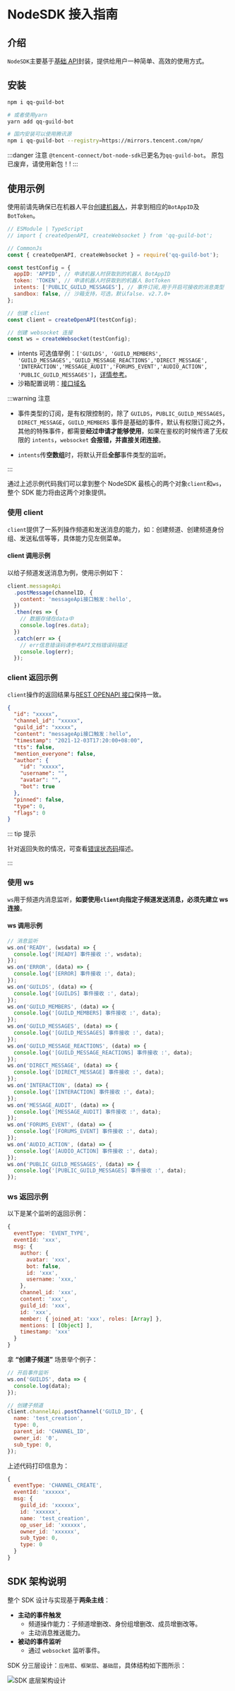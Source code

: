 # NodeSDK 接入指南

## 介绍

`NodeSDK`主要基于[基础 API](../api/README.md)封装，提供给用户一种简单、高效的使用方式。

## 安装 <NpmBadge packageName="qq-guild-bot" />

```sh
npm i qq-guild-bot

# 或者使用yarn
yarn add qq-guild-bot

# 国内安装可以使用腾讯源
npm i qq-guild-bot --registry=https://mirrors.tencent.com/npm/
```

:::danger 注意
`@tencent-connect/bot-node-sdk`已更名为`qq-guild-bot`。 原包已废弃，请使用新包！!
:::

## 使用示例

使用前请先确保已在机器人平台[创建机器人](https://bot.q.qq.com/wiki/#_4-%E5%88%9B%E5%BB%BA%E6%9C%BA%E5%99%A8%E4%BA%BA)，并拿到相应的`BotAppID`及`BotToken`。

```js
// ESModule | TypeScript
// import { createOpenAPI, createWebsocket } from 'qq-guild-bot';

// CommonJs
const { createOpenAPI, createWebsocket } = require('qq-guild-bot');

const testConfig = {
  appID: 'APPID', // 申请机器人时获取到的机器人 BotAppID
  token: 'TOKEN', // 申请机器人时获取到的机器人 BotToken
  intents: ['PUBLIC_GUILD_MESSAGES'], // 事件订阅,用于开启可接收的消息类型
  sandbox: false, // 沙箱支持，可选，默认false. v2.7.0+
};

// 创建 client
const client = createOpenAPI(testConfig);

// 创建 websocket 连接
const ws = createWebsocket(testConfig);
```

- intents 可选值举例：`['GUILDS', 'GUILD_MEMBERS', 'GUILD_MESSAGES','GUILD_MESSAGE_REACTIONS','DIRECT_MESSAGE', 'INTERACTION','MESSAGE_AUDIT','FORUMS_EVENT','AUDIO_ACTION', 'PUBLIC_GUILD_MESSAGES']`，[详情参考](https://bot.q.qq.com/wiki/develop/api/gateway/intents.html)。
- 沙箱配置说明：[接口域名](../api/#接口域名)

:::warning 注意

- 事件类型的订阅，是有权限控制的，除了 `GUILDS`，`PUBLIC_GUILD_MESSAGES`，`DIRECT_MESSAGE`，`GUILD_MEMBERS` 事件是基础的事件，默认有权限订阅之外，其他的特殊事件，都需要**经过申请才能够使用**，如果在鉴权的时候传递了无权限的 `intents`，`websocket` **会报错，并直接关闭连接**。

- `intents`传**空数组**时，将默认开启**全部**事件类型的监听。

:::

通过上述示例代码我们可以拿到整个 NodeSDK 最核心的两个对象`client`和`ws`，整个 SDK 能力将由这两个对象提供。

### 使用 client

`client`提供了一系列操作频道和发送消息的能力，如：创建频道、创建频道身份组、发送私信等等，具体能力见左侧菜单。

#### client 调用示例

以给子频道发送消息为例，使用示例如下：

```js
client.messageApi
  .postMessage(channelID, {
    content: 'messageApi接口触发：hello',
  })
  .then(res => {
    // 数据存储在data中
    console.log(res.data);
  })
  .catch(err => {
    // err信息错误码请参考API文档错误码描述
    console.log(err);
  });
```

### client 返回示例

`client`操作的返回结果与[REST OPENAPI 接口](https://bot.q.qq.com/wiki/develop/api/#%E6%8E%A5%E5%8F%A3%E8%AF%B4%E6%98%8E)保持一致。

```json
{
  "id": "xxxxx",
  "channel_id": "xxxxx",
  "guild_id": "xxxxx",
  "content": "messageApi接口触发：hello",
  "timestamp": "2021-12-03T17:20:00+08:00",
  "tts": false,
  "mention_everyone": false,
  "author": {
    "id": "xxxxx",
    "username": "",
    "avatar": "",
    "bot": true
  },
  "pinned": false,
  "type": 0,
  "flags": 0
}
```

::: tip 提示

针对返回失败的情况，可查看[错误状态码](../api/openapi/error/error.md#错误处理)描述。

:::

### 使用 ws

`ws`用于频道内消息监听，**如要使用`client`向指定子频道发送消息，必须先建立 ws 连接**。

#### ws 调用示例

```js
// 消息监听
ws.on('READY', (wsdata) => {
  console.log('[READY] 事件接收 :', wsdata);
});
ws.on('ERROR', (data) => {
  console.log('[ERROR] 事件接收 :', data);
});
ws.on('GUILDS', (data) => {
  console.log('[GUILDS] 事件接收 :', data);
});
ws.on('GUILD_MEMBERS', (data) => {
  console.log('[GUILD_MEMBERS] 事件接收 :', data);
});
ws.on('GUILD_MESSAGES', (data) => {
  console.log('[GUILD_MESSAGES] 事件接收 :', data);
});
ws.on('GUILD_MESSAGE_REACTIONS', (data) => {
  console.log('[GUILD_MESSAGE_REACTIONS] 事件接收 :', data);
});
ws.on('DIRECT_MESSAGE', (data) => {
  console.log('[DIRECT_MESSAGE] 事件接收 :', data);
});
ws.on('INTERACTION', (data) => {
  console.log('[INTERACTION] 事件接收 :', data);
});
ws.on('MESSAGE_AUDIT', (data) => {
  console.log('[MESSAGE_AUDIT] 事件接收 :', data);
});
ws.on('FORUMS_EVENT', (data) => {
  console.log('[FORUMS_EVENT] 事件接收 :', data);
});
ws.on('AUDIO_ACTION', (data) => {
  console.log('[AUDIO_ACTION] 事件接收 :', data);
});
ws.on('PUBLIC_GUILD_MESSAGES', (data) => {
  console.log('[PUBLIC_GUILD_MESSAGES] 事件接收 :', data);
});
```

### ws 返回示例

以下是某个监听的返回示例：

```js
{
  eventType: 'EVENT_TYPE',
  eventId: 'xxx',
  msg: {
    author: {
      avatar: 'xxx',
      bot: false,
      id: 'xxx',
      username: 'xxx,'
    },
    channel_id: 'xxx',
    content: 'xxx',
    guild_id: 'xxx',
    id: 'xxx',
    member: { joined_at: 'xxx', roles: [Array] },
    mentions: [ [Object] ],
    timestamp: 'xxx'
  }
}
```

拿 **“创建子频道”** 场景举个例子：

```js
// 开启事件监听
ws.on('GUILDS', data => {
  console.log(data);
});

// 创建子频道
client.channelApi.postChannel('GUILD_ID', {
  name: 'test_creation',
  type: 0,
  parent_id: 'CHANNEL_ID',
  owner_id: '0',
  sub_type: 0,
});
```

上述代码打印信息为：

```js
{
  eventType: 'CHANNEL_CREATE',
  eventId: 'xxxxxx',
  msg: {
    guild_id: 'xxxxxx',
    id: 'xxxxxx',
    name: 'test_creation',
    op_user_id: 'xxxxxx',
    owner_id: 'xxxxxx',
    sub_type: 0,
    type: 0
  }
}
```

## SDK 架构说明

整个 SDK 设计与实现基于**两条主线**：

- **主动的事件触发**
  - 频道操作能力：子频道增删改、身份组增删改、成员增删改等。
  - 主动消息推送能力。
- **被动的事件监听**
  - 通过 `websocket` 监听事件。

SDK 分三层设计：`应用层`、`框架层`、`基础层`，具体结构如下图所示：

<img :src="$withBotBase('/images/node-sdk/framework.png')" alt="SDK 底层架构设计">
